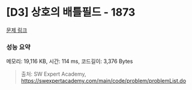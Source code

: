 # [D3] 상호의 배틀필드 - 1873 

[문제 링크](https://swexpertacademy.com/main/code/problem/problemDetail.do?contestProbId=AV5LyE7KD2ADFAXc) 

### 성능 요약

메모리: 19,116 KB, 시간: 114 ms, 코드길이: 3,376 Bytes



> 출처: SW Expert Academy, https://swexpertacademy.com/main/code/problem/problemList.do